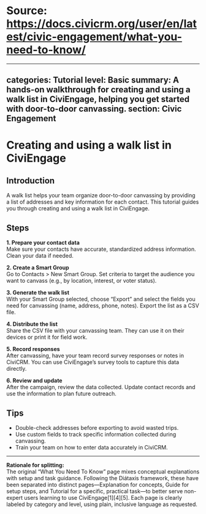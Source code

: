 # Source: https://docs.civicrm.org/user/en/latest/civic-engagement/what-you-need-to-know/

---
categories: Tutorial
level: Basic
summary: A hands-on walkthrough for creating and using a walk list in CiviEngage, helping you get started with door-to-door canvassing.
section: Civic Engagement
---

# Creating and using a walk list in CiviEngage

## Introduction

A walk list helps your team organize door-to-door canvassing by providing a list of addresses and key information for each contact. This tutorial guides you through creating and using a walk list in CiviEngage.

## Steps

**1. Prepare your contact data**  
Make sure your contacts have accurate, standardized address information. Clean your data if needed.

**2. Create a Smart Group**  
Go to Contacts > New Smart Group. Set criteria to target the audience you want to canvass (e.g., by location, interest, or voter status).

**3. Generate the walk list**  
With your Smart Group selected, choose “Export” and select the fields you need for canvassing (name, address, phone, notes). Export the list as a CSV file.

**4. Distribute the list**  
Share the CSV file with your canvassing team. They can use it on their devices or print it for field work.

**5. Record responses**  
After canvassing, have your team record survey responses or notes in CiviCRM. You can use CiviEngage’s survey tools to capture this data directly.

**6. Review and update**  
After the campaign, review the data collected. Update contact records and use the information to plan future outreach.

## Tips

- Double-check addresses before exporting to avoid wasted trips.
- Use custom fields to track specific information collected during canvassing.
- Train your team on how to enter data accurately in CiviCRM.

---

**Rationale for splitting:**  
The original “What You Need To Know” page mixes conceptual explanations with setup and task guidance. Following the Diátaxis framework, these have been separated into distinct pages—Explanation for concepts, Guide for setup steps, and Tutorial for a specific, practical task—to better serve non-expert users learning to use CiviEngage[1][4][5]. Each page is clearly labeled by category and level, using plain, inclusive language as requested.